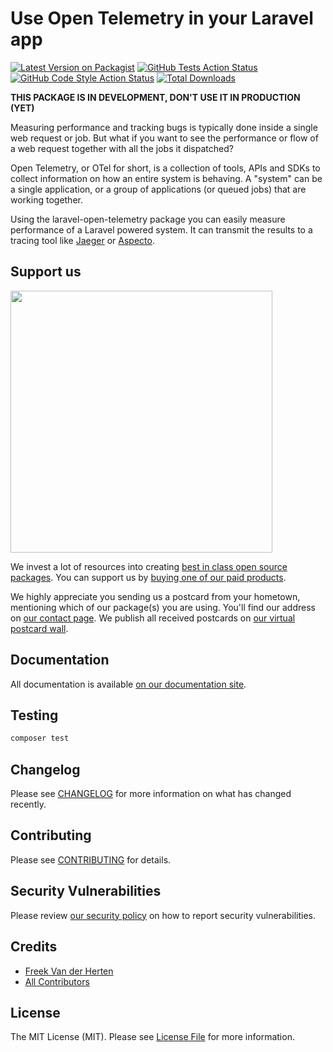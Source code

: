 # Use Open Telemetry in your Laravel app

[![Latest Version on Packagist](https://img.shields.io/packagist/v/spatie/laravel-open-telemetry.svg?style=flat-square)](https://packagist.org/packages/spatie/laravel-open-telemetry)
[![GitHub Tests Action Status](https://img.shields.io/github/workflow/status/spatie/laravel-open-telemetry/run-tests?label=tests)](https://github.com/spatie/laravel-open-telemetry/actions?query=workflow%3Arun-tests+branch%3Amain)
[![GitHub Code Style Action Status](https://img.shields.io/github/workflow/status/spatie/laravel-open-telemetry/Fix%20PHP%20code%20style%20issues?label=code%20style)](https://github.com/spatie/laravel-open-telemetry/actions?query=workflow%3A"Fix+PHP+code+style+issues"+branch%3Amain)
[![Total Downloads](https://img.shields.io/packagist/dt/spatie/laravel-open-telemetry.svg?style=flat-square)](https://packagist.org/packages/spatie/laravel-open-telemetry)

**THIS PACKAGE IS IN DEVELOPMENT, DON'T USE IT IN PRODUCTION (YET)**

Measuring performance and tracking bugs is typically done inside a single web request or job. But what if you want to see the performance or flow of a web request together with all the jobs it dispatched?

Open Telemetry, or OTel for short, is a collection of tools, APIs and SDKs to collect information on how an entire system is behaving. A "system" can be a single application, or a group of applications (or queued jobs) that are working together.

Using the laravel-open-telemetry package you can easily measure performance of a Laravel powered system. It can transmit the results to a tracing tool like [Jaeger](https://www.jaegertracing.io) or [Aspecto](https://www.aspecto.io).

## Support us

[<img src="https://github-ads.s3.eu-central-1.amazonaws.com/laravel-open-telemetry.jpg?t=1" width="419px" />](https://spatie.be/github-ad-click/laravel-open-telemetry)

We invest a lot of resources into creating [best in class open source packages](https://spatie.be/open-source). You can support us by [buying one of our paid products](https://spatie.be/open-source/support-us).

We highly appreciate you sending us a postcard from your hometown, mentioning which of our package(s) you are using. You'll find our address on [our contact page](https://spatie.be/about-us). We publish all received postcards on [our virtual postcard wall](https://spatie.be/open-source/postcards).

## Documentation

All documentation is available [on our documentation site](https://spatie.be/docs/laravel-open-telemetry).

## Testing

```bash
composer test
```

## Changelog

Please see [CHANGELOG](CHANGELOG.md) for more information on what has changed recently.

## Contributing

Please see [CONTRIBUTING](CONTRIBUTING.md) for details.

## Security Vulnerabilities

Please review [our security policy](../../security/policy) on how to report security vulnerabilities.

## Credits

- [Freek Van der Herten](https://github.com/freekmurze)
- [All Contributors](../../contributors)

## License

The MIT License (MIT). Please see [License File](LICENSE.md) for more information.
